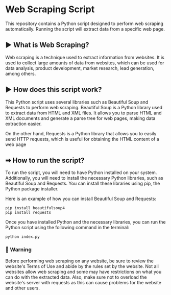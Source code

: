 # Web Scraping Script

This repository contains a Python script designed to perform web scraping automatically. Running the script will extract data from a specific web page.

## ▶ What is Web Scraping?
Web scraping is a technique used to extract information from websites.
It is used to collect large amounts of data from websites, which can be used for data analysis, product development, market research, lead generation, among others.

## ▶ How does this script work?
This Python script uses several libraries such as Beautiful Soup and Requests to perform web scraping.
Beautiful Soup is a Python library used to extract data from HTML and XML files.
It allows you to parse HTML and XML documents and generate a parse tree for web pages, making data extraction easier.

On the other hand, Requests is a Python library that allows you to easily send HTTP requests, which is useful for obtaining the HTML content of a web page

## ➡ How to run the script?
To run the script, you will need to have Python installed on your system. Additionally, you will need to install the necessary Python libraries, such as Beautiful Soup and Requests. You can install these libraries using pip, the Python package installer.

Here is an example of how you can install Beautiful Soup and Requests:

```
pip install beautifulsoup4
pip install requests
```

Once you have installed Python and the necessary libraries, you can run the Python script using the following command in the terminal:

```
python index.py
```
### 🔴 Warning
Before performing web scraping on any website, be sure to review the website's Terms of Use and abide by the rules set by the website. Not all websites allow web scraping and some may have restrictions on what you can do with the extracted data. Also, make sure not to overload the website's server with requests as this can cause problems for the website and other users.
